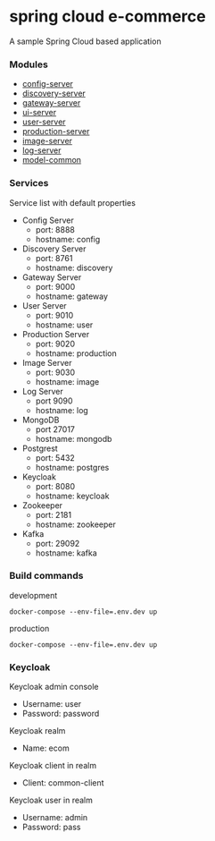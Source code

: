 # spring cloud e-commerce

A sample Spring Cloud based application

### Modules

- [config-server](./config-server) 
- [discovery-server](./discovery-server)
- [gateway-server](./gateway-server)
- [ui-server](./ui-server)
- [user-server](./user-server)
- [production-server](./production-server)
- [image-server](./image-server)
- [log-server](./log-server)
- [model-common](./model-common)

### Services

Service list with default properties

- Config Server
  - port: 8888
  - hostname: config  
- Discovery Server
  - port: 8761
  - hostname: discovery
- Gateway Server
  - port: 9000
  - hostname: gateway
- User Server
  - port: 9010
  - hostname: user  
- Production Server
  - port: 9020
  - hostname: production
- Image Server
  - port: 9030
  - hostname: image
- Log Server  
  - port 9090
  - hostname: log
- MongoDB
  - port 27017
  - hostname: mongodb  
- Postgrest
  - port: 5432
  - hostname: postgres  
- Keycloak
  - port: 8080
  - hostname: keycloak
- Zookeeper
  - port: 2181
  - hostname: zookeeper
- Kafka
  - port: 29092
  - hostname: kafka
  
### Build commands

development
```console
docker-compose --env-file=.env.dev up
```

production
```console
docker-compose --env-file=.env.dev up
```

### Keycloak

Keycloak admin console

- Username: user 
- Password: password

Keycloak realm

- Name: ecom

Keycloak client in realm
- Client: common-client

Keycloak user in realm
- Username: admin  
- Password: pass
